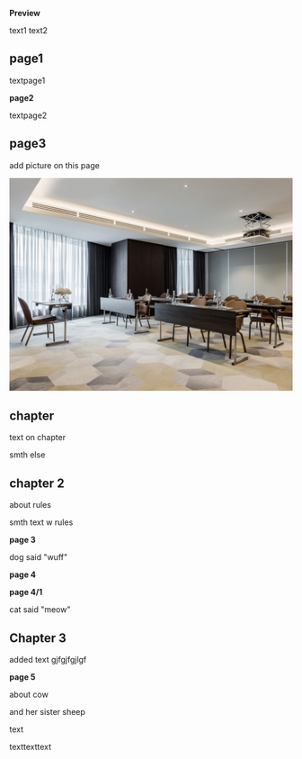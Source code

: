 **Preview**

text1
text2

## page1

textpage1

**page2**

textpage2

## page3 
add picture on this page

![pic](image.jpg)

## **chapter**

text on chapter

smth else

## **chapter 2**
about rules

smth text w rules

**page 3**

dog said "wuff"

**page 4**

**page 4/1**

cat said "meow"

## **Chapter 3**
added text
gjfgjfgjlgf

**page 5**

about cow

and her sister sheep

text

texttexttext
